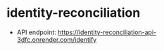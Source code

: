 # identity-reconciliation

- API endpoint: https://identity-reconciliation-api-3dfc.onrender.com/identify
